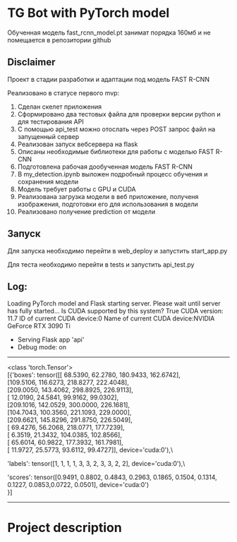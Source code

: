 # TG Bot with PyTorch model

Обученная модель fast_rcnn_model.pt занимат порядка 160мб и не помещается в репозитории github

## Disclaimer

Проект в стадии разработки и адаптации под модель FAST R-CNN

Реализовано в статусе первого mvp:
1. Сделан скелет приложения
2. Сформировано два тестовых файла для проверки версии python и для тестирования API
3. С помощью api_test можно отослать через POST запрос файл на запущенный сервер
4. Реализован запуск вебсервера на flask
5. Описаны необходимые библиотеки для работы с моделью FAST R-CNN
6. Подготовлена рабочая дообученная модель FAST R-CNN
7. В my_detection.ipynb выложен подробный процесс обучения и сохранения модели
8. Модель требует работы с GPU и CUDA
9. Реализована загрузка модели в веб приложение, полученя изображения, подготовки его для использования в модели
10. Реализовано получение prediction от модели


## Запуск

Для запуска необходимо перейти в web_deploy и запустить start_app.py

Для теста необходимо перейти в tests и запустить api_test.py

## Log:

Loading PyTorch model and Flask starting server.
Please wait until server has fully started...
Is CUDA supported by this system? True
CUDA version: 11.7
ID of current CUDA device:0
Name of current CUDA device:NVIDIA GeForce RTX 3090 Ti
* Serving Flask app 'api'
* Debug mode: on

***
<class 'torch.Tensor'>\
[{'boxes': tensor([[ 68.5390,  62.2780, 180.9433, 162.6742],\
[109.5106, 116.6273, 218.8277, 222.4048],\
[209.0050, 143.4062, 298.8925, 226.9113],\
[ 12.0190,  24.5841,  99.9162,  99.0302],\
[209.1016, 142.0529, 300.0000, 226.1681],\
[104.7043, 100.3560, 221.1093, 229.0000],\
[209.6621, 145.8296, 291.8750, 226.5049],\
[ 69.4276,  56.2068, 218.0771, 177.7239],\
[  6.3519,  21.3432, 104.0385, 102.8566],\
[ 65.6014,  60.9822, 177.3932, 161.7981],\
[ 11.9727,  25.5773,  93.6112,  99.4727]], device='cuda:0'),\

'labels': tensor([1, 1, 1, 1, 3, 3, 2, 3, 3, 2, 2], device='cuda:0'),\

'scores': tensor([0.9491, 0.8802, 0.4843, 0.2963, 0.1865, 0.1504, 0.1314, 0.1227, 0.0853,0.0722, 0.0501], device='cuda:0')\
}]
***

# Project description
